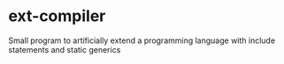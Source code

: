 # ext-compiler
Small program to artificially extend a programming language with include statements and static generics
